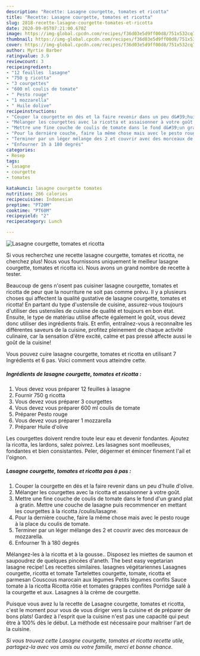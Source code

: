 ```yaml
---
description: "Recette: Lasagne courgette, tomates et ricotta"
title: "Recette: Lasagne courgette, tomates et ricotta"
slug: 2818-recette-lasagne-courgette-tomates-et-ricotta
date: 2020-09-05T07:21:00.670Z
image: https://img-global.cpcdn.com/recipes/f36d03e5d9ff00d8/751x532cq70/lasagne-courgette-tomates-et-ricotta-photo-principale-de-la-recette.jpg
thumbnail: https://img-global.cpcdn.com/recipes/f36d03e5d9ff00d8/751x532cq70/lasagne-courgette-tomates-et-ricotta-photo-principale-de-la-recette.jpg
cover: https://img-global.cpcdn.com/recipes/f36d03e5d9ff00d8/751x532cq70/lasagne-courgette-tomates-et-ricotta-photo-principale-de-la-recette.jpg
author: Myrtie Barber
ratingvalue: 3.9
reviewcount: 3
recipeingredient:
- "12 feuilles  lasagne"
- "750 g ricotta"
- "3 courgettes"
- "600 ml coulis de tomate"
- " Pesto rouge"
- "1 mozzarella"
- " Huile dolive"
recipeinstructions:
- "Couper la courgette en dés et la faire revenir dans un peu d&#39;huile d&#39;olive."
- "Mélanger les courgettes avec la ricotta et assaisonner à votre goût."
- "Mettre une fine couche de coulis de tomate dans le fond d&#39;un grand plat à gratin. Mettre une couche de lasagne puis recommencer en mettant les courgettes à la ricotta /coulis/lasagne."
- "Pour la dernière couche, faire la même chose mais avec le pesto rouge à la place du coulis de tomate."
- "Terminer par un léger mélange des 2 et couvrir avec des morceaux de mozzarella."
- "Enfourner 1h à 180 degrés"
categories:
- Resep
tags:
- lasagne
- courgette
- tomates

katakunci: lasagne courgette tomates 
nutrition: 266 calories
recipecuisine: Indonesian
preptime: "PT20M"
cooktime: "PT60M"
recipeyield: "2"
recipecategory: Lunch

---
```



![Lasagne courgette, tomates et ricotta](https://img-global.cpcdn.com/recipes/f36d03e5d9ff00d8/751x532cq70/lasagne-courgette-tomates-et-ricotta-photo-principale-de-la-recette.jpg)

Si vous recherchez une recette lasagne courgette, tomates et ricotta, ne cherchez plus! Nous vous fournissons uniquement le meilleur lasagne courgette, tomates et ricotta ici. Nous avons un grand nombre de recette à tester.

Beaucoup de gens n'osent pas cuisiner lasagne courgette, tomates et ricotta de peur que la nourriture ne soit pas comme prévu. Il y a plusieurs choses qui affectent la qualité gustative de lasagne courgette, tomates et ricotta! En partant du type d'ustensile de cuisine, assurez-vous toujours d'utiliser des ustensiles de cuisine de qualité et toujours en bon état. Ensuite, le type de matériau utilisé affecte également le goût, vous devez donc utiliser des ingrédients frais. Et enfin, entraînez-vous à reconnaître les différentes saveurs de la cuisine, profitez pleinement de chaque activité culinaire, car la sensation d'être excité, calme et pas pressé affecte aussi le goût de la cuisine!

<!--inarticleads1-->

Vous pouvez cuire lasagne courgette, tomates et ricotta en utilisant 7 Ingrédients et 6 pas. Voici comment vous atteindre cette.

##### Ingrédients de lasagne courgette, tomates et ricotta :

1. Vous devez vous préparer 12 feuilles à lasagne
1. Fournir 750 g ricotta
1. Vous devez vous préparer 3 courgettes
1. Vous devez vous préparer 600 ml coulis de tomate
1. Préparer  Pesto rouge
1. Vous devez vous préparer 1 mozzarella
1. Préparer  Huile d&#39;olive


Les courgettes doivent rendre toute leur eau et devenir fondantes. Ajoutez la ricotta, les lardons, salez poivrez. Les lasagnes sont moelleuses, fondantes et bien consistantes. Peler, dégermer et émincer finement l&#39;ail et l&#39;oignon. 

<!--inarticleads2-->

##### Lasagne courgette, tomates et ricotta pas à pas :

1. Couper la courgette en dés et la faire revenir dans un peu d&#39;huile d&#39;olive.
1. Mélanger les courgettes avec la ricotta et assaisonner à votre goût.
1. Mettre une fine couche de coulis de tomate dans le fond d&#39;un grand plat à gratin. Mettre une couche de lasagne puis recommencer en mettant les courgettes à la ricotta /coulis/lasagne.
1. Pour la dernière couche, faire la même chose mais avec le pesto rouge à la place du coulis de tomate.
1. Terminer par un léger mélange des 2 et couvrir avec des morceaux de mozzarella.
1. Enfourner 1h à 180 degrés


Mélangez-les à la ricotta et à la gousse.. Disposez les miettes de saumon et saupoudrez de quelques pincées d&#39;aneth. The best easy vegetarian lasagne recipe! Les recettes similaires. lasagnes végétariennes Lasagnes courgette, ricotta et tomate Tartelettes courgette, tomate, ricotta et parmesan Couscous marocain aux légumes Petits légumes confits Sauce tomate à la ricotta Ricotta rôtie et tomates grappes confites Porridge salé à la courgette et aux. Lasagnes à la crème de courgette. 

<!--inarticleads1-->

<p>
Puisque vous avez lu la recette de Lasagne courgette, tomates et ricotta, c'est le moment pour vous de vous diriger vers la cuisine et de préparer de bons plats! Gardez à l'esprit que la cuisine n'est pas une capacité qui peut être à 100% dès le début. La méthode est nécessaire pour maîtriser l'art de la cuisine.
</p>

<p>
<i>Si vous trouvez cette Lasagne courgette, tomates et ricotta recette utile, partagez-la avec vos amis ou votre famille, merci et bonne chance.</i>
</p>
